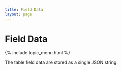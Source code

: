 ```yaml
---
title: Field Data
layout: page
---
```


<h1>Field Data</h1>

{% include topic_menu.html %}

The table field data are stored as a single JSON string.
